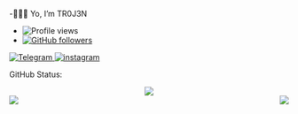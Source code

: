 -👻✌🏻 Yo, I’m TR0J3N
- ![Profile views](https://gpvc.arturio.dev/TR0J3N)
- [![GitHub followers](https://img.shields.io/github/followers/TR0J3N.svg?style=social&label=Follow&maxAge=2592000)](https://github.com/TR0J3N?tab=followers)



<a href="https://t.me/tr0j3n">
      <img alt="Telegram" src="https://img.shields.io/static/v1?logo=telegram&label=Telegram&message=tr0j3n&color=blue" />
    </a>
<a href="https://www.instagram.com/t_r_o_j_3_n">
      <img alt="instagram" src="https://img.shields.io/static/v1?logo=instagram&label=Instagram&message=TROJEN&color=pink" />
    </a>


GitHub Status:

<div align="center"><img src="https://github-profile-trophy.vercel.app/?username=TR0J3N&theme=dracula&count_private=true"></div>
<img align="left" src="https://github-readme-stats.vercel.app/api?username=TR0J3N&show_icons=true&hide_border=true&theme=dracula"><img align="right" src="https://github-readme-stats.vercel.app/api/top-langs/?username=TR0J3N&theme=dracula&hide=batchfile">


      
